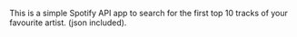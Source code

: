 This is a simple Spotify API app to search for the first top 10 tracks of your favourite artist. (json included).
